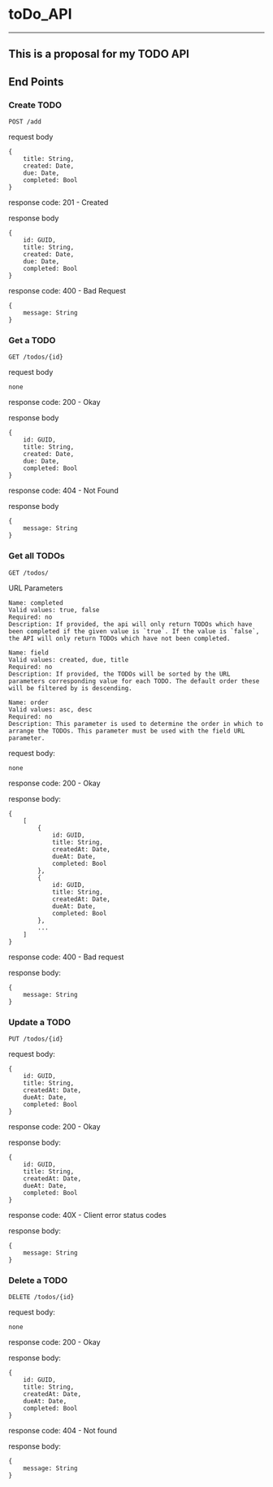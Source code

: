 # toDo_API
---
This is a proposal for my TODO API
--
## End Points

### Create TODO
`POST /add`

request body
```
{
    title: String,
    created: Date,
    due: Date,
    completed: Bool
}
```

response code:
    201 - Created

response body
```
{
    id: GUID,
    title: String,
    created: Date,
    due: Date,
    completed: Bool
}
```

response code:
    400 - Bad Request

```
{
    message: String
}
```

### Get a TODO
`GET /todos/{id}`

request body
```
none
```

response code:
    200 - Okay

response body
```
{
    id: GUID,
    title: String,
    created: Date,
    due: Date,
    completed: Bool
}
```

response code: 
    404 - Not Found

response body
```
{
    message: String
}
```

### Get all TODOs
`GET /todos/`

URL Parameters
```
Name: completed
Valid values: true, false
Required: no
Description: If provided, the api will only return TODOs which have been completed if the given value is `true`. If the value is `false`, the API will only return TODOs which have not been completed.

Name: field
Valid values: created, due, title
Required: no
Description: If provided, the TODOs will be sorted by the URL parameters corresponding value for each TODO. The default order these will be filtered by is descending.

Name: order
Valid values: asc, desc
Required: no
Description: This parameter is used to determine the order in which to arrange the TODOs. This parameter must be used with the field URL parameter.
```

request body:
```
none
```

response code: 
    200 - Okay

response body:
```
{
    [
        {
            id: GUID,
            title: String,
            createdAt: Date,
            dueAt: Date,
            completed: Bool
        },
        {
            id: GUID,
            title: String,
            createdAt: Date,
            dueAt: Date,
            completed: Bool
        },
        ...
    ]
}
```

response code:
    400 - Bad request

response body:
```
{
    message: String
}
```

### Update a TODO
`PUT /todos/{id}`

request body:
```
{
    id: GUID,
    title: String,
    createdAt: Date,
    dueAt: Date,
    completed: Bool
}
```

response code:
    200 - Okay

response body:
```
{
    id: GUID,
    title: String,
    createdAt: Date,
    dueAt: Date,
    completed: Bool
}
```

response code:
   40X - Client error status codes

response body:
```
{
    message: String
}
```

### Delete a TODO
`DELETE /todos/{id}`

request body:
```
none
```

response code:
    200 - Okay

response body:
```
{
    id: GUID,
    title: String,
    createdAt: Date,
    dueAt: Date,
    completed: Bool
}
```

response code:
    404 - Not found

response body:
```
{
    message: String
}
```